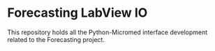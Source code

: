 # Forecasting LabView IO

This repository holds all the Python-Micromed interface development related to the Forecasting project.
